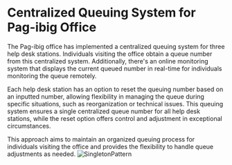 # Centralized Queuing System for Pag-ibig Office

The Pag-ibig office has implemented a centralized queuing system for three help desk stations. Individuals visiting the office obtain a queue number from this centralized system. Additionally, there's an online monitoring system that displays the current queued number in real-time for individuals monitoring the queue remotely.

Each help desk station has an option to reset the queuing number based on an inputted number, allowing flexibility in managing the queue during specific situations, such as reorganization or technical issues. This queuing system ensures a single centralized queue number for all help desk stations, while the reset option offers control and adjustment in exceptional circumstances.

This approach aims to maintain an organized queuing process for individuals visiting the office and provides the flexibility to handle queue adjustments as needed.
![SingletonPattern](https://github.com/lloydestrada/SingletonPattern/assets/142376663/17976138-f603-46f4-9b08-e04bfa70d295)
